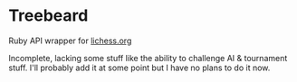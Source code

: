 # Treebeard

Ruby API wrapper for [lichess.org](https://lichess.org)

Incomplete, lacking some stuff like the ability to challenge AI & tournament stuff. I'll probably add it at some point but I have no plans to do it now.